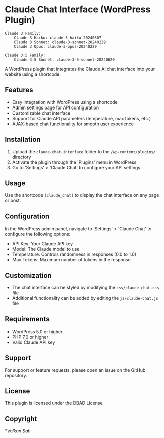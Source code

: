 # Claude Chat Interface (WordPress Plugin)



    Claude 3 Family:
        Claude 3 Haiku: claude-3-haiku-20240307
        Claude 3 Sonnet: claude-3-sonnet-20240229
        Claude 3 Opus: claude-3-opus-20240229

    Claude 3.5 Family:
        Claude 3.5 Sonnet: claude-3-5-sonnet-20240620


A WordPress plugin that integrates the Claude AI chat interface into your website using a shortcode.

## Features

- Easy integration with WordPress using a shortcode
- Admin settings page for API configuration
- Customizable chat interface
- Support for Claude API parameters (temperature, max tokens, etc.)
- AJAX-based chat functionality for smooth user experience

## Installation

1. Upload the `claude-chat-interface` folder to the `/wp-content/plugins/` directory
2. Activate the plugin through the 'Plugins' menu in WordPress
3. Go to 'Settings' > 'Claude Chat' to configure your API settings

## Usage

Use the shortcode `[claude_chat]` to display the chat interface on any page or post.

## Configuration

In the WordPress admin panel, navigate to 'Settings' > 'Claude Chat' to configure the following options:

- API Key: Your Claude API key
- Model: The Claude model to use
- Temperature: Controls randomness in responses (0.0 to 1.0)
- Max Tokens: Maximum number of tokens in the response

## Customization

- The chat interface can be styled by modifying the `css/claude-chat.css` file
- Additional functionality can be added by editing the `js/claude-chat.js` file

## Requirements

- WordPress 5.0 or higher
- PHP 7.0 or higher
- Valid Claude API key

## Support

For support or feature requests, please open an issue on the GitHub repository.

## License

This plugin is licensed under the DBAD License

## Copyright 
**Volkan Sah*
